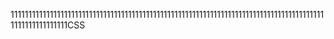 11111111111111111111111111111111111111111111111111111111111111111111111111111111111111111111111111111111CSS

